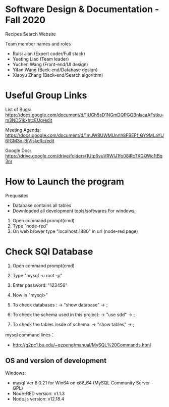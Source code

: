 # Software Design & Documentation - Fall 2020

Recipes Search Website

Team member names and roles 
- Ruisi Jian (Expert coder/Full stack) 
- Yueting Liao (Team leader) 
- Yuchen Wang (Front-end/UI design) 
- Yifan Wang (Back-end/Database design)
- Xiaoyu Zhang (Back-end/Search algorithm)

# Useful Group Links
List of Bugs: https://docs.google.com/document/d/1jUCh5sD1NGmDQPGQBnIscaAFstku-m3ND51kxhtcEUg/edit

Meeting Agenda: https://docs.google.com/document/d/1mJW8UWMUnrlh8FBEFf_GY9MLaYU6fGM3n-BjViskeRc/edit

Google Doc: https://drive.google.com/drive/folders/1Utp6vuVRWlJ1fo08iRcTKGQWc1tBq3nr

# How to Launch the program
Prequisites
- Database contains all tables
- Downloaded all development tools/softwares
For windows:
1. Open command prompt(cmd) 
2. Type "node-red"
3. On web brower type "localhost:1880" in url (node-red page)

# Check SQl Database
1. Open command prompt(cmd) 
2. Type "mysql -u root -p"
3. Enter password: "123456"

4. Now in "mysql>"
5. To check databases :
	-> "show database"
	-> ;
6. To check the schema used in this project:
	-> "use sdd"
	-> ;
7. To check the tables insde of schema:
	-> "show tables"
	-> ;


mysql command lines：
- http://g2pc1.bu.edu/~qzpeng/manual/MySQL%20Commands.html



## OS and version of development

Windows:
- mysql  Ver 8.0.21 for Win64 on x86_64 (MySQL Community Server - GPL)
- Node-RED version: v1.1.3
- Node.js  version: v12.18.4
